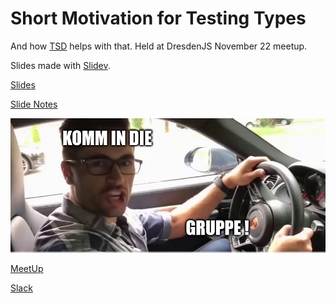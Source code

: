 # Short Motivation for Testing Types

And how [TSD](https://github.com/SamVerschueren/tsd) helps with that. Held at DresdenJS November 22 meetup.

Slides made with [Slidev](https://github.com/slidevjs/slidev).

[Slides](slides-export.pdf)

[Slide Notes](slides-export-notes.pdf)

[![Komm in die Gruppe - Audi Etron S](gruppe.png)](https://www.meetup.com/DresdenJS-io-JavaScript-User-Group)

[MeetUp](https://www.meetup.com/DresdenJS-io-JavaScript-User-Group/)

[Slack](https://slackin-dresdenjs.herokuapp.com)
